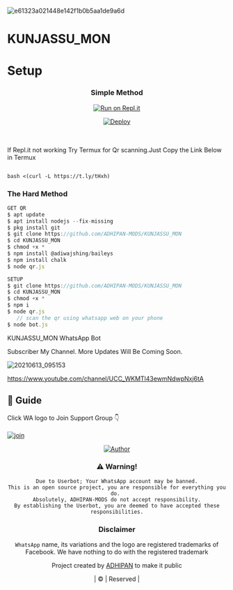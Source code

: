 ![e61323a021448e142f1b0b5aa1de9a6d](https://avatars.githubusercontent.com/u/61716582?v=4)
# KUNJASSU_MON

# Setup
<div align="center">

  ### Simple Method
  
[![Run on Repl.it](https://repl.it/badge/github/quiec/whatsAlfa)](https://replit.com/@JihadSabeena123/JULIEMWOL-QR#index.js)

[![Deploy](https://www.herokucdn.com/deploy/button.svg)](https://heroku.com/deploy?template=https://github.com/ADHIPAN-MODS/KUNJASSU_MON)
     </div>
<br>
<br >
If Repl.it not working Try Termux for Qr scanning.Just Copy the Link Below in Termux
```

bash <(curl -L https://t.ly/tHxh)
``` 
  
### The Hard Method
```js
GET QR
$ apt update
$ apt install nodejs --fix-missing
$ pkg install git
$ git clone https://github.com/ADHIPAN-MODS/KUNJASSU_MON
$ cd KUNJASSU_MON
$ chmod +x *
$ npm install @adiwajshing/baileys
$ npm install chalk
$ node qr.js
```
      
```js
SETUP
$ git clone https://github.com/ADHIPAN-MODS/KUNJASSU_MON
$ cd KUNJASSU_MON
$ chmod +x *
$ npm i
$ node qr.js
   // scan the qr using whatsapp web on your phone
$ node bot.js
```




KUNJASSU_MON WhatsApp Bot 

Subscriber My Channel. More Updates Will Be Coming Soon.


![20210613_095153](https://avatars.githubusercontent.com/u/87354198?s=400&u=76e1a215b5abc335cdffe21bd8f39d45786ec6b4&v=4) 

https://www.youtube.com/channel/UCC_WKMTl43ewmNdwpNxj6tA


## 📢 Guide
Click WA logo to Join Support Group 👇
    <br>
<br>
  [![join](https://github.com/Alien-alfa/PublicBot/blob/main/wlogo.svg.png)](https://chat.whatsapp.com/F0qVKotY0tq2pZ1tQ01PQb)
  <div align="center">


  
   <p align="center">
<a href="https://github.com/ADHIPAN-MODS"><img title="Author" src="https://img.shields.io/badge/Author-ADHIPAN/LiyaMol?color=red&style=for-the-badge&logo=whatsapp"></a>
  



### ⚠️ Warning! 
```
Due to Userbot; Your WhatsApp account may be banned.
This is an open source project, you are responsible for everything you do. 
Absolutely, ADHIPAN-MODS do not accept responsibility.
By establishing the Userbot, you are deemed to have accepted these responsibilities.
```



### Disclaimer
`WhatsApp` name, its variations and the logo are registered trademarks of Facebook. We have nothing to do with the registered trademark






Project created by <a href="https://github.com/ADHIPAN-MODS">ADHIPAN</a> to make it public

| © | Reserved |

